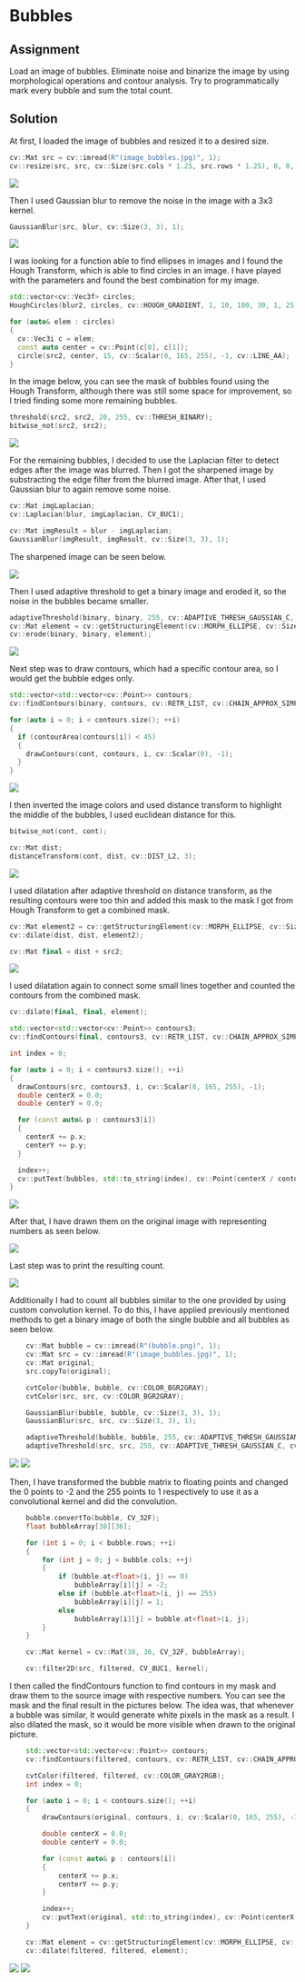 # Bubbles

## Assignment

Load an image of bubbles. Eliminate noise and binarize the image by using morphological operations and contour analysis.
Try to programmatically mark every bubble and sum the total count.

## Solution
At first, I loaded the image of bubbles and resized it to a desired size.
```cpp
cv::Mat src = cv::imread(R"(image_bubbles.jpg)", 1);
cv::resize(src, src, cv::Size(src.cols * 1.25, src.rows * 1.25), 0, 0, cv::INTER_LINEAR_EXACT);
```
![](images/src.PNG)

Then I used Gaussian blur to remove the noise in the image with a 3x3 kernel.

```cpp
GaussianBlur(src, blur, cv::Size(3, 3), 1);
```

![](images/gauss.PNG)

I was looking for a function able to find ellipses in images and I found the Hough Transform, which is able to find circles in an image. I have played with the parameters and found the best combination for my image.

```cpp
std::vector<cv::Vec3f> circles;
HoughCircles(blur2, circles, cv::HOUGH_GRADIENT, 1, 10, 100, 30, 1, 25);

for (auto& elem : circles)
{
  cv::Vec3i c = elem;
  const auto center = cv::Point(c[0], c[1]);
  circle(src2, center, 15, cv::Scalar(0, 165, 255), -1, cv::LINE_AA);
}
```

In the image below, you can see the mask of bubbles found using the Hough Transform, although there was still some space for improvement, so I tried finding some more remaining bubbles.

```cpp
threshold(src2, src2, 20, 255, cv::THRESH_BINARY);
bitwise_not(src2, src2);
```

![](images/circles.PNG)

For the remaining bubbles, I decided to use the Laplacian filter to detect edges after the image was blurred. Then I got the sharpened image by substracting the edge filter from the blurred image. After that, I used Gaussian blur to again remove some noise.

```cpp
cv::Mat imgLaplacian;
cv::Laplacian(blur, imgLaplacian, CV_8UC1);

cv::Mat imgResult = blur - imgLaplacian;
GaussianBlur(imgResult, imgResult, cv::Size(3, 3), 1);
```
The sharpened image can be seen below.

![](images/sharpened.PNG)

Then I used adaptive threshold to get a binary image and eroded it, so the noise in the bubbles became smaller.

```cpp
adaptiveThreshold(binary, binary, 255, cv::ADAPTIVE_THRESH_GAUSSIAN_C, cv::THRESH_BINARY, 35, 0);
cv::Mat element = cv::getStructuringElement(cv::MORPH_ELLIPSE, cv::Size(3, 3), cv::Point(1, 1));
cv::erode(binary, binary, element);
```

![](images/binary.PNG)

Next step was to draw contours, which had a specific contour area, so I would get the bubble edges only.

```cpp
std::vector<std::vector<cv::Point>> contours;
cv::findContours(binary, contours, cv::RETR_LIST, cv::CHAIN_APPROX_SIMPLE);

for (auto i = 0; i < contours.size(); ++i)
{
  if (contourArea(contours[i]) < 45)
  {
    drawContours(cont, contours, i, cv::Scalar(0), -1);
  }
}
```

![](images/contours.PNG)

I then inverted the image colors and used distance transform to highlight the middle of the bubbles, I used euclidean distance for this.

```cpp
bitwise_not(cont, cont);

cv::Mat dist;
distanceTransform(cont, dist, cv::DIST_L2, 3);
```

![](images/dist.PNG)

I used dilatation after adaptive threshold on distance transform, as the resulting contours were too thin and added this mask to the mask I got from Hough Transform to get a combined mask.

```cpp
cv::Mat element2 = cv::getStructuringElement(cv::MORPH_ELLIPSE, cv::Size(11, 11), cv::Point(1, 1));
cv::dilate(dist, dist, element2);

cv::Mat final = dist + src2;
```

![](images/combmask.PNG)

I used dilatation again to connect some small lines together and counted the contours from the combined mask.

```cpp
cv::dilate(final, final, element);

std::vector<std::vector<cv::Point>> contours3;
cv::findContours(final, contours3, cv::RETR_LIST, cv::CHAIN_APPROX_SIMPLE);

int index = 0;

for (auto i = 0; i < contours3.size(); ++i)
{
  drawContours(src, contours3, i, cv::Scalar(0, 165, 255), -1);
  double centerX = 0.0;
  double centerY = 0.0;

  for (const auto& p : contours3[i])
  {
    centerX += p.x;
    centerY += p.y;
  }

  index++;
  cv::putText(bubbles, std::to_string(index), cv::Point(centerX / contours3[i].size(), centerY / contours3[i].size()), cv::FONT_HERSHEY_PLAIN, 1, cv::Scalar(0, 165, 255), 2);
}
```

![](images/dilatefinal.PNG)

After that, I have drawn them on the original image with representing numbers as seen below.

![](images/foundbubbles.PNG)

Last step was to print the resulting count.

![](images/count.PNG)

Additionally I had to count all bubbles similar to the one provided by using custom convolution kernel.
To do this, I have applied previously mentioned methods to get a binary image of both the single bubble and all bubbles as seen below.

```cpp
	cv::Mat bubble = cv::imread(R"(bubble.png)", 1);
	cv::Mat src = cv::imread(R"(image_bubbles.jpg)", 1);
	cv::Mat original;
	src.copyTo(original);

	cvtColor(bubble, bubble, cv::COLOR_BGR2GRAY);
	cvtColor(src, src, cv::COLOR_BGR2GRAY);

	GaussianBlur(bubble, bubble, cv::Size(3, 3), 1);
	GaussianBlur(src, src, cv::Size(3, 3), 1);

	adaptiveThreshold(bubble, bubble, 255, cv::ADAPTIVE_THRESH_GAUSSIAN_C, cv::THRESH_BINARY, 35, 0);
	adaptiveThreshold(src, src, 255, cv::ADAPTIVE_THRESH_GAUSSIAN_C, cv::THRESH_BINARY, 35, 0);
```

![](images/bwbubble.PNG)
![](images/bwsrc.PNG)

Then, I have transformed the bubble matrix to floating points and changed the 0 points to -2 and the 255 points to 1 respectively to use it as a convolutional kernel and did the convolution.
```cpp
	bubble.convertTo(bubble, CV_32F);
	float bubbleArray[38][36];

	for (int i = 0; i < bubble.rows; ++i)
	{
		for (int j = 0; j < bubble.cols; ++j)
		{
			if (bubble.at<float>(i, j) == 0)
				bubbleArray[i][j] = -2;
			else if (bubble.at<float>(i, j) == 255)
				bubbleArray[i][j] = 1;
			else
				bubbleArray[i][j] = bubble.at<float>(i, j);
		}
	}

	cv::Mat kernel = cv::Mat(38, 36, CV_32F, bubbleArray);

	cv::filter2D(src, filtered, CV_8UC1, kernel);
```

I then called the findContours function to find contours in my mask and draw them to the source image with respective numbers. You can see the mask and the final result in the pictures below. The idea was, that whenever a bubble was similar, it would generate white pixels in the mask as a result. I also dilated the mask, so it would be more visible when drawn to the original picture.


```cpp
	std::vector<std::vector<cv::Point>> contours;
	cv::findContours(filtered, contours, cv::RETR_LIST, cv::CHAIN_APPROX_SIMPLE);

	cvtColor(filtered, filtered, cv::COLOR_GRAY2RGB);
	int index = 0;

	for (auto i = 0; i < contours.size(); ++i)
	{
		drawContours(original, contours, i, cv::Scalar(0, 165, 255), -1);

		double centerX = 0.0;
		double centerY = 0.0;

		for (const auto& p : contours[i])
		{
			centerX += p.x;
			centerY += p.y;
		}

		index++;
		cv::putText(original, std::to_string(index), cv::Point(centerX / contours[i].size(), centerY / contours[i].size()), cv::FONT_HERSHEY_PLAIN, 1, cv::Scalar(0, 165, 255), 0.5);
	}

	cv::Mat element = cv::getStructuringElement(cv::MORPH_ELLIPSE, cv::Size(3, 3), cv::Point(1, 1));
	cv::dilate(filtered, filtered, element);
```

![](images/convmask.PNG)
![](images/similar.PNG)
